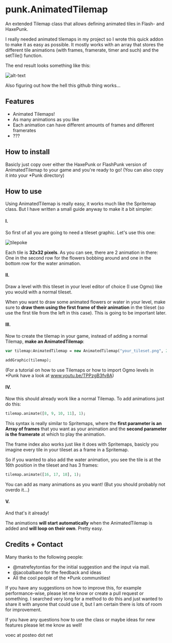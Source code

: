 # punk.AnimatedTilemap
An extended Tilemap class that allows defining animated tiles in Flash- and HaxePunk.

I really needed animated tilemaps in my project so I wrote this quick addon to make it as easy as possible. It mostly works with an array that stores the different tile animations (with frames, framerate, timer and such) and the setTile() function.

The end result looks something like this:

![alt-text](https://cloud.githubusercontent.com/assets/2915643/9775750/0134a508-5752-11e5-90c5-a9740392f60b.gif "This could be your game!")

Also figuring out how the hell this github thing works...


## Features

* Animated Tilemaps!
* As many animations as you like
* Each animation can have different amounts of frames and different framerates
* ???


## How to install

Basicly just copy over either the HaxePunk or FlashPunk version of AnimatedTilemap to your game and you're ready to go!
(You can also copy it into your *Punk directory)


## How to use

Using AnimatedTilemap is really easy, it works much like the Spritemap class. But I have written a small guide anyway to make it a bit simpler:

#### I.

So first of all you are going to need a tileset graphic. Let's use this one:

![tilepoke](https://cloud.githubusercontent.com/assets/2915643/9776200/42bd08cc-5756-11e5-8587-9263b89e3e14.png)

Each tile is **32x32 pixels**. As you can see, there are 2 animation in there: One in the second row for the flowers bobbing around and one in the bottom row for the water animation.

#### II.

Draw a level with this tileset in your level editor of choice (I use Ogmo) like you would with a normal tileset.

When you want to draw some animated flowers or water in your level, make sure to **draw them using the first frame of their animation** in the tileset (so use the first tile from the left in this case). This is going to be important later.

#### III.

Now to create the tilemap in your game, instead of adding a normal Tilemap, **make an AnimatedTilemap**:

```haxe
var tilemap:AnimatedTilemap = new AnimatedTilemap("your_tileset.png", 256, 96, 32, 32);

addGraphic(tilemap);
```

(For a tutorial on how to use Tilemaps or how to import Ogmo levels in *Punk have a look at www.youtu.be/TPPzgB3fv8A)

#### IV.

Now this should already work like a normal Tilemap. To add animations just do this:

```haxe
tilemap.animate([8, 9, 10, 11], 1);
```

This syntax is really similar to Spritemaps, where the **first parameter is an Array of frames** that you want as your animation and the **second parameter is the framerate** at which to play the animation.

The frame index also works just like it does with Spritemaps, basicly you imagine every tile in your tileset as a frame in a Spritemap. 

So if you wanted to also add the water animation, you see the tile is at the 16th position in the tileset and has 3 frames:

```haxe
tilemap.animate([16, 17, 18], 1);
```

You can add as many animations as you want! (But you should probably not overdo it...)

#### V.

And that's it already!

The animations **will start automatically** when the AnimatedTilemap is added and **will loop on their own**. Pretty easy.


## Credits + Contact

Many thanks to the following people:

* @matrefeytontias for the initial suggestion and the input via mail.
* @jacobalbano for the feedback and ideas
* All the cool people of the *Punk communities!

If you have any suggestions on how to improve this, for example performance-wise, please let me know or create a pull request or something. I searched very long for a method to do this and just wanted to share it with anyone that could use it, but I am certain there is lots of room for improvement.

If you have any questions how to use the class or maybe ideas for new features please let me know as well!

voec at posteo dot net